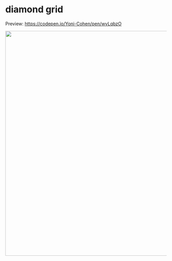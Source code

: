 # diamond grid
Preview: https://codepen.io/Yoni-Cohen/pen/wvLqbzO

<img src="https://github.com/user-attachments/assets/435a0dc9-3c70-467a-9151-bd4c5c29bc19" width=700>



